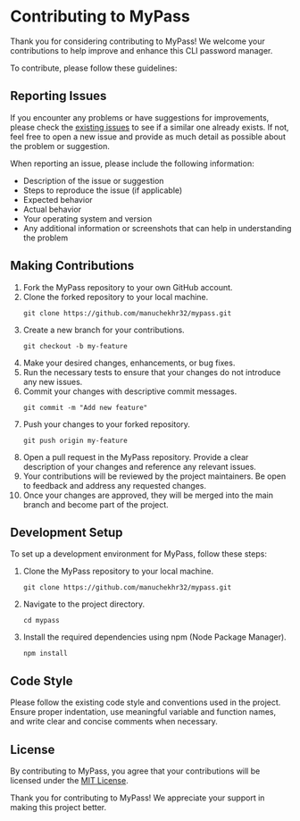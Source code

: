 # Contributing to MyPass

Thank you for considering contributing to MyPass! We welcome your contributions to help improve and enhance this CLI password manager.

To contribute, please follow these guidelines:

## Reporting Issues

If you encounter any problems or have suggestions for improvements, please check the [existing issues](https://github.com/manuchekhr32/mypass/issues) to see if a similar one already exists. If not, feel free to open a new issue and provide as much detail as possible about the problem or suggestion.

When reporting an issue, please include the following information:

- Description of the issue or suggestion
- Steps to reproduce the issue (if applicable)
- Expected behavior
- Actual behavior
- Your operating system and version
- Any additional information or screenshots that can help in understanding the problem

## Making Contributions

1. Fork the MyPass repository to your own GitHub account.
2. Clone the forked repository to your local machine.
   ```
   git clone https://github.com/manuchekhr32/mypass.git
   ```
3. Create a new branch for your contributions.
   ```
   git checkout -b my-feature
   ```
4. Make your desired changes, enhancements, or bug fixes.
5. Run the necessary tests to ensure that your changes do not introduce any new issues.
6. Commit your changes with descriptive commit messages.
   ```
   git commit -m "Add new feature"
   ```
7. Push your changes to your forked repository.
   ```
   git push origin my-feature
   ```
8. Open a pull request in the MyPass repository. Provide a clear description of your changes and reference any relevant issues.
9. Your contributions will be reviewed by the project maintainers. Be open to feedback and address any requested changes.
10. Once your changes are approved, they will be merged into the main branch and become part of the project.

## Development Setup

To set up a development environment for MyPass, follow these steps:

1. Clone the MyPass repository to your local machine.
   ```
   git clone https://github.com/manuchekhr32/mypass.git
   ```
2. Navigate to the project directory.
   ```
   cd mypass
   ```
3. Install the required dependencies using npm (Node Package Manager).
   ```
   npm install
   ```

## Code Style

Please follow the existing code style and conventions used in the project. Ensure proper indentation, use meaningful variable and function names, and write clear and concise comments when necessary.

## License

By contributing to MyPass, you agree that your contributions will be licensed under the [MIT License](LICENSE).

Thank you for contributing to MyPass! We appreciate your support in making this project better.

